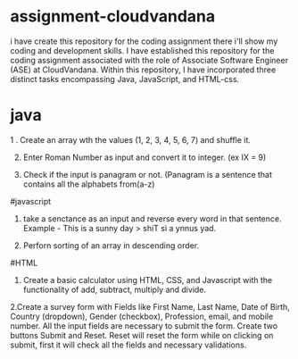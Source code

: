 # assignment-cloudvandana
i have create this repository for the coding assignment there i'll show my coding and development skills.
I have established this repository for the coding assignment associated with the role of Associate Software Engineer (ASE) at CloudVandana. Within this repository,
I have incorporated three distinct tasks encompassing Java, JavaScript, and HTML-css.
# java
1 . Create an array wth the values (1, 2, 3, 4, 5, 6, 7) and shuffle it.

2. Enter Roman Number as input and convert it to integer. (ex IX = 9)
  
3. Check if the input is panagram or not. (Panagram is a sentence that contains all the
alphabets from(a-z)
 
#javascript
1. take  a senctance as an input and reverse every word in that sentence.
Example - This is a sunny day > shiT si a ynnus yad.

3. Perforn sorting of an array in descending order.

#HTML
1. Create a basic calculator using HTML, CSS, and Javascript with the functionality of add,
subtract, multiply and divide.

 2.Create a survey form with Fields like First Name, Last Name, Date of Birth, Country
(dropdown), Gender (checkbox), Profession, email, and mobile number. All the input
fields are necessary to submit the form. Create two buttons Submit and Reset. Reset will
reset the form while on clicking on submit, first it will check all the fields and necessary
validations.
